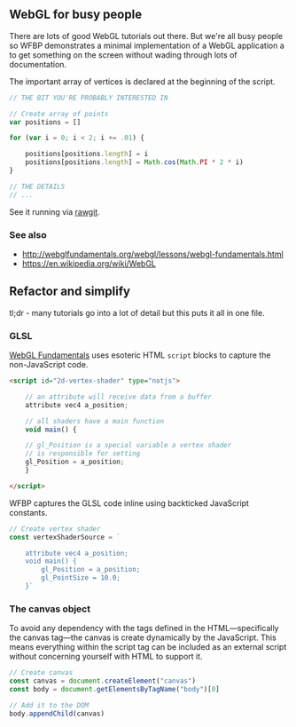 ## WebGL for busy people
There are lots of good WebGL tutorials out there. But we're all busy people so
WFBP demonstrates a minimal implementation of a WebGL application a to get
something on the screen without wading through lots of documentation.

The important array of vertices is declared at the beginning of the script.
```js
// THE BIT YOU'RE PROBABLY INTERESTED IN

// Create array of points
var positions = []

for (var i = 0; i < 2; i += .01) {

	positions[positions.length] = i
	positions[positions.length] = Math.cos(Math.PI * 2 * i)
}

// THE DETAILS
// ...
```

See it running via
[rawgit](https://rawgit.com/deanturpin/WebGL/master/index.html).

### See also
- http://webglfundamentals.org/webgl/lessons/webgl-fundamentals.html
- https://en.wikipedia.org/wiki/WebGL

## Refactor and simplify

tl;dr - many tutorials go into a lot of detail but this puts it all in one file.

### GLSL
[WebGL
Fundamentals](http://webglfundamentals.org/webgl/lessons/webgl-fundamentals.html)
uses esoteric HTML ```script``` blocks to capture the non-JavaScript
code.

```html
<script id="2d-vertex-shader" type="notjs">

	// an attribute will receive data from a buffer
	attribute vec4 a_position;

	// all shaders have a main function
	void main() {

	// gl_Position is a special variable a vertex shader
	// is responsible for setting
	gl_Position = a_position;
	}

</script>

```

WFBP captures the GLSL code inline using backticked JavaScript constants.
```js
// Create vertex shader
const vertexShaderSource = `

	attribute vec4 a_position;
	void main() {
		gl_Position = a_position;
		gl_PointSize = 10.0;
	}`
```

### The canvas object
To avoid any dependency with the tags defined in the HTML&mdash;specifically the
canvas tag&mdash;the canvas is create dynamically by the JavaScript. This means
everything within the script tag can be included as an external script without
concerning yourself with HTML to support it.

```js
// Create canvas
const canvas = document.createElement("canvas")
const body = document.getElementsByTagName("body")[0]

// Add it to the DOM
body.appendChild(canvas)
```
